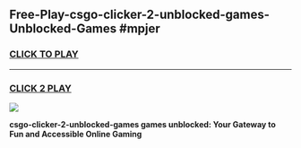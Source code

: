 
## Free-Play-csgo-clicker-2-unblocked-games-Unblocked-Games #mpjer
<h3>
<a href="https://news.freeplayer.one?title=csgo-clicker-2-unblocked-games&ref=8M">CLICK TO PLAY</a></h3>
<hr>

<h3>
<a href="https://news.freeplayer.one?title=csgo-clicker-2-unblocked-games&ref=8M">CLICK 2 PLAY</a>
  
</h3>

<a href="https://news.freeplayer.one?title=csgo-clicker-2-unblocked-games&ref=8M"><img src="https://clearcache.store/games.png"></a>


**csgo-clicker-2-unblocked-games games unblocked: Your Gateway to Fun and Accessible Online Gaming**
